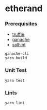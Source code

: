 # etherand

### Prerequisites
- [truffle](https://github.com/trufflesuite/truffle)
- [ganache](https://github.com/trufflesuite/ganache-cli)
- [solhint](https://github.com/protofire/solhint)

```
ganache-cli
yarn build
```

### Unit Test
```
yarn test
```

### Lints
```
yarn lint
```
